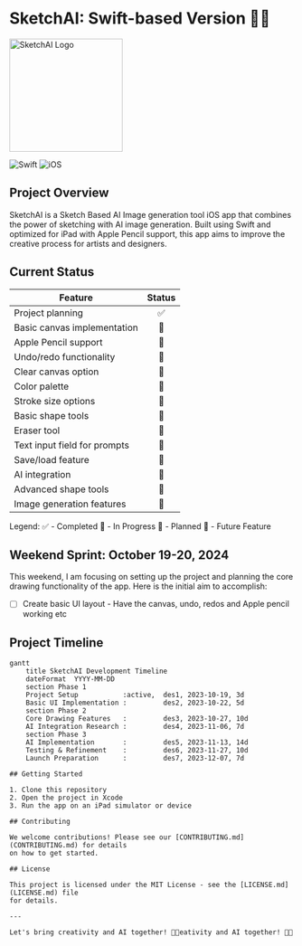 # SketchAI: Swift-based Version 🎨✨

<img src="https://github.com/YourUsername/YourRepo/raw/main/SketchAILogo.png" width="200" alt="SketchAI Logo">

![Swift](https://img.shields.io/badge/Swift-FA7343?style=for-the-badge&logo=swift&logoColor=white)
![iOS](https://img.shields.io/badge/iOS-000000?style=for-the-badge&logo=ios&logoColor=white)

## Project Overview

SketchAI is a Sketch Based AI Image generation tool iOS app that combines the power of sketching with AI image 
generation. Built using Swift and optimized for iPad with Apple Pencil support, this 
app aims to improve the creative process for artists and designers.

## Current Status

| Feature | Status |
|---------|:------:|
| Project planning | ✅ |
| Basic canvas implementation | 🚧 |
| Apple Pencil support | 🚧 |
| Undo/redo functionality | 📝 |
| Clear canvas option | 📝 |
| Color palette | 📝 |
| Stroke size options | 📝 |
| Basic shape tools | 📝 |
| Eraser tool | 📝 |
| Text input field for prompts | 📝 |
| Save/load feature | 📝 |
| AI integration | 🔮 |
| Advanced shape tools | 🔮 |
| Image generation features | 🔮 |

Legend:
✅ - Completed
🚧 - In Progress
📝 - Planned
🔮 - Future Feature

## Weekend Sprint: October 19-20, 2024

This weekend, I am focusing on setting up the project and planning the core drawing functionality of the app. 
Here is the initial aim to accomplish:

- [ ] Create basic UI layout - Have the canvas, undo, redos and Apple pencil working etc

## Project Timeline

```mermaid
gantt
    title SketchAI Development Timeline
    dateFormat  YYYY-MM-DD
    section Phase 1
    Project Setup           :active,  des1, 2023-10-19, 3d
    Basic UI Implementation :         des2, 2023-10-22, 5d
    section Phase 2
    Core Drawing Features   :         des3, 2023-10-27, 10d
    AI Integration Research :         des4, 2023-11-06, 7d
    section Phase 3
    AI Implementation       :         des5, 2023-11-13, 14d
    Testing & Refinement    :         des6, 2023-11-27, 10d
    Launch Preparation      :         des7, 2023-12-07, 7d

## Getting Started

1. Clone this repository
2. Open the project in Xcode
3. Run the app on an iPad simulator or device

## Contributing

We welcome contributions! Please see our [CONTRIBUTING.md](CONTRIBUTING.md) for details 
on how to get started.

## License

This project is licensed under the MIT License - see the [LICENSE.md](LICENSE.md) file 
for details.

---

Let's bring creativity and AI together! 🚀🎨eativity and AI together! 🚀🎨
